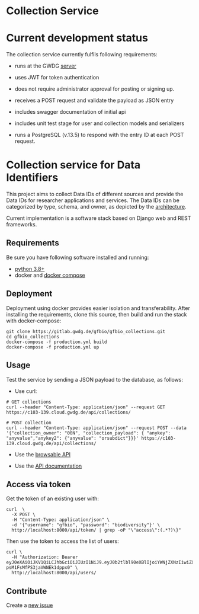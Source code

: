 
Collection Service
====================

# Current development status

The collection service currently fulfils following requirements:

- runs at the GWDG [server](https://c103-114.cloud.gwdg.de/api)
- uses JWT for token authentication
- does not require administrator approval for posting or signing up. 
- receives a POST request and validate the payload as JSON entry  
- includes swagger documentation of initial api


 
- includes unit test stage for user and collection models and serializers
- runs a PostgreSQL (v.13.5) to respond with the entry ID at each POST request.

# Collection service for Data Identifiers

This project aims to collect Data IDs of different sources and provide the Data IDs for researcher applications and services.
The Data IDs can be categorized by type, schema, and owner, as depicted by the
[architecture](https://drive.google.com/file/d/1vhseWbXVzK9OCsqd00fmZaQ2CEmMfCbi/view?usp=sharing). 

Current implementation is a software stack based on Django web and REST frameworks.

## Requirements 

Be sure you have following software installed and running:
* [python 3.8+](https://www.python.org/downloads/)
* docker and [docker compose](https://docs.docker.com/compose/install/)

## Deployment

Deployment using docker provides easier isolation and transferability.
After installing the requirements, clone this source, then build and run the stack with docker-compose:
                            
```
git clone https://gitlab.gwdg.de/gfbio/gfbio_collections.git
cd gfbio_collections
docker-compose -f production.yml build
docker-compose -f production.yml up
``` 

## Usage

Test the service by sending a JSON payload to the database, as follows:

- Use curl:
````console
# GET collections
curl --header "Content-Type: application/json" --request GET https://c103-139.cloud.gwdg.de/api/collections/

# POST collection
curl --header "Content-Type: application/json" --request POST --data '{"collection_owner": "00N", "collection_payload": { "anykey": "anyvalue","anykey2": {"anyvalue": "orsubdict"}}}' https://c103-139.cloud.gwdg.de/api/collections/ 
````
- Use the 
[browsable API](https://c103-114.cloud.gwdg.de/api)

- Use the [API documentation](https://c103-114.cloud.gwdg.de/swagger)

## Access via token

Get the token of an existing user with:

````
curl  \
  -X POST \
  -H "Content-Type: application/json" \
  -d '{"username": "gfbio", "password": "biodiversity"}' \
  http://localhost:8000/api/token/ | grep -oP "\"access\":(.*?)\}"
````
Then use the token to access the list of users:

````
curl \
  -H "Authorization: Bearer eyJ0eXAiOiJKV1QiLCJhbGciOiJIUzI1NiJ9.eyJ0b2tlbl90eXBlIjoiYWNjZXNzIiwiZXhwIjoxNjQwNzc5ODM5LCJpYXQiOjE2NDA3Nzk1MzksImp0aSI6IjE0ODkzNzFiN2JjODQzZjg5ZTQ2YjU1YTQyZjk1NTJkIiwidXNlcl9pZCI6Mn0.lTabwrxPvTXvqDkvkI-psM1FsMfPS3jaVWNEk1dppx0" \
  http://localhost:8000/api/users/
````

## Contribute

Create a [new issue](https://gitlab.gwdg.de/gfbio_collections/-/issues/new?issue%5Bassignee_id%5D=&issue%5Bmilestone_id%5D=)

